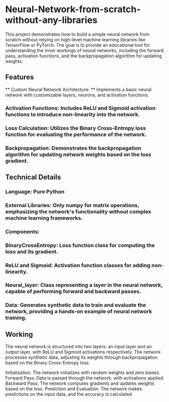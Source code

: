 # Neural-Network-from-scratch-without-any-libraries

This project demonstrates how to build a simple neural network from scratch without relying on high-level machine learning libraries like TensorFlow or PyTorch. The goal is to provide an educational tool for understanding the inner workings of neural networks, including the forward pass, activation functions, and the backpropagation algorithm for updating weights.

## Features

** Custom Neural Network Architecture: ** Implements a basic neural network with customizable layers, neurons, and activation functions.
### Activation Functions: Includes ReLU and Sigmoid activation functions to introduce non-linearity into the network.
### Loss Calculation: Utilizes the Binary Cross-Entropy loss function for evaluating the performance of the network.
### Backpropagation: Demonstrates the backpropagation algorithm for updating network weights based on the loss gradient.

## Technical Details

### Language: Pure Python
### External Libraries: Only numpy for matrix operations, emphasizing the network's functionality without complex machine learning frameworks.
### Components:
### BinaryCrossEntropy: Loss function class for computing the loss and its gradient.
### ReLU and Sigmoid: Activation function classes for adding non-linearity.
### Neural_layer: Class representing a layer in the neural network, capable of performing forward and backward passes.
### Data: Generates synthetic data to train and evaluate the network, providing a hands-on example of neural network training.

## Working

The neural network is structured into two layers: an input layer and an output layer, with ReLU and Sigmoid activations respectively. The network processes synthetic data, adjusting its weights through backpropagation based on the Binary Cross-Entropy loss.

Initialization: The network initializes with random weights and zero biases.
Forward Pass: Data is passed through the network, with activations applied.
Backward Pass: The network computes gradients and updates weights based on the loss.
Prediction and Evaluation: The network makes predictions on the input data, and the accuracy is calculated.
